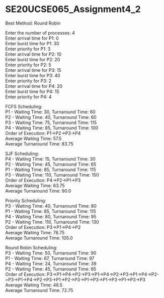# SE20UCSE065_Assignment4_2

Best Method: Round Robin
<br>

Enter the number of processes: 4<br>
Enter arrival time for P1: 0<br>
Enter burst time for P1: 30<br>
Enter priority for P1: 3<br>
Enter arrival time for P2: 10<br>
Enter burst time for P2: 20<br>
Enter priority for P2: 5<br>
Enter arrival time for P3: 15<br>
Enter burst time for P3: 40<br>
Enter priority for P3: 2<br>
Enter arrival time for P4: 20<br>
Enter burst time for P4: 15<br>
Enter priority for P4: 4<br>

FCFS Scheduling:<br>
P1 - Waiting Time: 30, Turnaround Time: 60<br>
P2 - Waiting Time: 40, Turnaround Time: 60<br>
P3 - Waiting Time: 75, Turnaround Time: 115<br>
P4 - Waiting Time: 85, Turnaround Time: 100<br>
Order of Execution: P1->P2->P3->P4<br>
Average Waiting Time: 57.5<br>
Average Turnaround Time: 83.75<br>

SJF Scheduling:<br>
P4 - Waiting Time: 15, Turnaround Time: 30<br>
P2 - Waiting Time: 45, Turnaround Time: 65<br>
P1 - Waiting Time: 85, Turnaround Time: 115<br>
P3 - Waiting Time: 110, Turnaround Time: 150<br>
Order of Execution: P4->P2->P1->P3<br>
Average Waiting Time: 63.75<br>
Average Turnaround Time: 90.0<br>

Priority Scheduling:<br>
P3 - Waiting Time: 40, Turnaround Time: 80<br>
P1 - Waiting Time: 85, Turnaround Time: 115<br>
P4 - Waiting Time: 80, Turnaround Time: 95<br>
P2 - Waiting Time: 110, Turnaround Time: 130<br>
Order of Execution: P3->P1->P4->P2<br>
Average Waiting Time: 78.75<br>
Average Turnaround Time: 105.0<br>

Round Robin Scheduling:<br>
P3 - Waiting Time: 50, Turnaround Time: 90<br>
P1 - Waiting Time: 67, Turnaround Time: 97<br>
P4 - Waiting Time: 24, Turnaround Time: 39<br>
P2 - Waiting Time: 45, Turnaround Time: 65<br>
Order of Execution: P3->P1->P4->P2->P3->P1->P4->P2->P3->P1->P4->P2->P3->P1->P4->P2->P3->P1->P2->P3->P1->P3->P1->P3->P1->P3->P3<br>
Average Waiting Time: 46.5<br>
Average Turnaround Time: 72.75<br>
